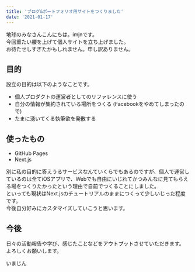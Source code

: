 ```yaml
---
title: 'ブログ&ポートフォリオ用サイトをつくりました'
date: '2021-01-17'
---
```


地球のみなさんこんにちは。imjnです。  
今回重たい腰を上げて個人サイトを立ち上げました。  
お待たせしすぎたかもしれません。申し訳ありません。

## 目的

設立の目的は以下のようなことです。

- 個人プロダクトの運営者としてのリファレンスに使う
- 自分の情報が集約されている場所をつくる (Facebookをやめてしまったので)
- たまに湧いてくる執筆欲を発散する

## 使ったもの

- GitHub Pages
- Next.js

別に私の目的に答えうるサービスなんていくらでもあるのですが、個人で運営しているのは全てiOSアプリで、Webでも自由にいじれてかつみんなに見てもらえる場をつくりたかったという理由で自前でつくることにしました。  
といっても現状はNext.jsのチュートリアルのままにつくって少しいじった程度です。  
今後自分好みにカスタマイズしていこうと思います。

## 今後

日々の活動報告や学び、感じたことなどをアウトプットさせていただきます。  
よろしくお願いします。

いまじん